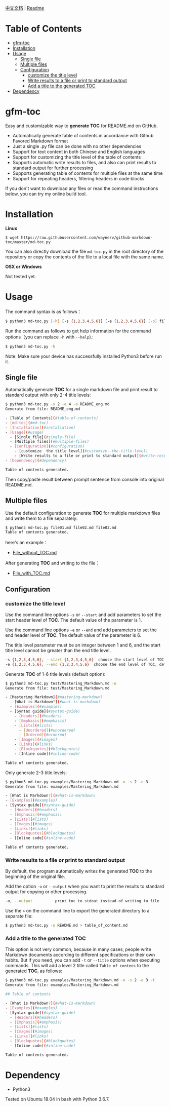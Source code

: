 [中文文档](<https://github.com/waynerv/github-markdown-toc/blob/master/README_CHS.md>) | [Readme](<https://github.com/waynerv/github-markdown-toc/blob/master/README.md>)

# Table of Contents

  - [gfm-toc](#gfm-toc)
  - [Installation](#installation)
  - [Usage](#usage)
    - [Single file](#single-file)
    - [Multiple files](#multiple-files)
    - [Configuration](#configuration)
      - [customize  the title level](#customize--the-title-level)
      - [Write results to a file or print to standard output](#write-results-to-a-file-or-print-to-standard-output)
      - [Add a title to the generated TOC](#add-a-title-to-the-generated-toc)
  - [Dependency](#dependency)

# gfm-toc

Easy and customizable way to **generate TOC** for README.md on GitHub.

- Automatically generate table of contents in accordance with Github Favored Markdown format
- Just a single .py file can be done with no other dependencies
- Support for text content in both Chinese and English languages
- Support for customizing the title level of the table of contents
- Supports automatic write results to files, and also can print results to standard output for further processing
- Supports generating table of contents for multiple files at the same time
- Support for repeating headers, filtering headers in code blocks

If you don't want to download any files or read the command instructions below, you can try my online build tool.

# Installation

**Linux**

```
$ wget https://raw.githubusercontent.com/waynerv/github-markdown-toc/master/md-toc.py
```

You can also directly download the file `md-toc.py` in the root directory of the repository or copy the contents of the file to a local file with the same name.

**OSX or Windows**

Not tested yet.

# Usage

The command syntax is as follows：

```bash
$ python3 md-toc.py [-h] [-s {1,2,3,4,5,6}] [-e {1,2,3,4,5,6}] [-o] file [file ...]
```

Run the command as follows to get help information for the command options（you can replace `-h` with `--help`).:

```bash
$ python3 md-toc.py -h
```

Note: Make sure your device has successfully installed Python3 before run it.

## Single file

Automatically generate **TOC** for a single markdown file and print result to standard output with only 2-4 title levels:

```bash
$ python3 md-toc.py -s 2 -e 4 -o README_eng.md
Generate from file: README_eng.md

- [Table of Contents](#table-of-contents)
- [md-toc](#md-toc)
- [Installation](#installation)
- [Usage](#usage)
  - [Single file](#single-file)
  - [Multiple files](#multiple-files)
  - [Configuration](#configuration)
    - [customize  the title level](#customize--the-title-level)
    - [Write results to a file or print to standard output](#write-results-to-a-file-or-print-to-standard-output)
- [Dependency](#dependency)

Table of contents generated.
```

Then copy/paste result between prompt sentence from console into original README.md.

## Multiple files

Use the default configuration to generate **TOC** for multiple markdown files and write them to a file separately:

```bash
$ python3 md-toc.py file01.md file02.md file03.md
Table of contents generated.
```

here's an example：

- [File_without_TOC.md](https://github.com/waynerv/github-markdown-toc/blob/master/examples/File_without_TOC.md)

After generating **TOC** and writing to the file：

- [File_with_TOC.md](https://github.com/waynerv/github-markdown-toc/blob/master/examples/File_with_TOC.md)

## Configuration

### customize  the title level

Use the command line options `-s` or `--start` and add parameters to set the start header level of **TOC**. The default value of the parameter is 1.

Use the command line options `-e` or `--end` and add parameters to set the end header level of **TOC**. The default value of the parameter is 6.

The title level parameter must be an integer between 1 and 6, and the start title level cannot be greater than the end title level.

```bash
-s {1,2,3,4,5,6}, --start {1,2,3,4,5,6}  choose the start level of TOC, default value is 1
-e {1,2,3,4,5,6}, --end {1,2,3,4,5,6}  choose the end level of TOC, default value is 6
```

Generate **TOC** of 1-6 title levels (default option):

```bash
$ python3 md-toc.py test/Mastering_Markdown.md -o
Generate from file: test/Mastering_Markdown.md

- [Mastering Markdown](#mastering-markdown)
  - [What is Markdown?](#what-is-markdown)
  - [Examples](#examples)
  - [Syntax guide](#syntax-guide)
    - [Headers](#headers)
    - [Emphasis](#emphasis)
    - [Lists](#lists)
      - [Unordered](#unordered)
      - [Ordered](#ordered)
    - [Images](#images)
    - [Links](#links)
    - [Blockquotes](#blockquotes)
    - [Inline code](#inline-code)

Table of contents generated.
```

Only generate 2-3 title levels:

```bash
$ python3 md-toc.py examples/Mastering_Markdown.md -o -s 2 -e 3
Generate from file: examples/Mastering_Markdown.md

- [What is Markdown?](#what-is-markdown)
- [Examples](#examples)
- [Syntax guide](#syntax-guide)
  - [Headers](#headers)
  - [Emphasis](#emphasis)
  - [Lists](#lists)
  - [Images](#images)
  - [Links](#links)
  - [Blockquotes](#blockquotes)
  - [Inline code](#inline-code)

Table of contents generated.
```

### Write results to a file or print to standard output

By default, the program automatically writes the generated **TOC** to the beginning of the original file.

Add the option `-o` or `--output` when you want to print the results to standard output for copying or other processing.

```bash
-o, --output          print toc to stdout instead of writing to file
```

Use the `>` on the command line to export the generated directory to a separate file:

```bash
$ python3 md-toc.py -o README.md > table_of_content.md
```

### Add a title to the generated TOC

This option is not very common, because in many cases, people write Markdown documents according to different specifications or their own habits. But if you need, you can add `-t` or `--title` options when executing commands. This will add a level 2 title called `Table of contens` to the generated **TOC**, as follows:

```bash
$ python3 md-toc.py examples/Mastering_Markdown.md -o -s 2 -e 3 -t
Generate from file: examples/Mastering_Markdown.md

## Table of contents

- [What is Markdown?](#what-is-markdown)
- [Examples](#examples)
- [Syntax guide](#syntax-guide)
  - [Headers](#headers)
  - [Emphasis](#emphasis)
  - [Lists](#lists)
  - [Images](#images)
  - [Links](#links)
  - [Blockquotes](#blockquotes)
  - [Inline code](#inline-code)

Table of contents generated.
```

# Dependency

- Python3

Tested on Ubuntu 18.04 in bash with Python 3.6.7.
